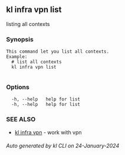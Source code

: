 ## kl infra vpn list

listing all contexts

### Synopsis

```
This command let you list all contexts.
Example:
  # list all contexts
  kl infra vpn list
	
```

### Options

```
  -h, --help   help for list
  -h, --help   help for list
```

### SEE ALSO

* [kl infra vpn](kl_infra_vpn.md)  - work with vpn

###### Auto generated by kl CLI on 24-January-2024
